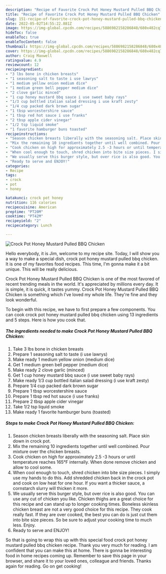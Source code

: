 ```yaml
---
description: "Recipe of Favorite Crock Pot Honey Mustard Pulled BBQ Chicken"
title: "Recipe of Favorite Crock Pot Honey Mustard Pulled BBQ Chicken"
slug: 151-recipe-of-favorite-crock-pot-honey-mustard-pulled-bbq-chicken
date: 2022-05-02T14:55:22.881Z
image: https://img-global.cpcdn.com/recipes/5886982158286848/680x482cq70/crock-pot-honey-mustard-pulled-bbq-chicken-recipe-main-photo.jpg
hideToc: false
enableToc: true
enableTocContent: false
thumbnail: https://img-global.cpcdn.com/recipes/5886982158286848/680x482cq70/crock-pot-honey-mustard-pulled-bbq-chicken-recipe-main-photo.jpg
cover: https://img-global.cpcdn.com/recipes/5886982158286848/680x482cq70/crock-pot-honey-mustard-pulled-bbq-chicken-recipe-main-photo.jpg
author: Craig Maxwell
ratingvalue: 4.9
reviewcount: 12
recipeingredient:
- "3 lbs bone in chicken breasts"
- "1 seasoning salt to taste i use lawrys"
- "1 medium yellow onion medium dice"
- "1 medium green bell pepper medium dice"
- "2 clove garlic minced"
- "1 cup honey mustard bbq sauce i use sweet baby rays"
- "1/3 cup bottled italian salad dressing i use kraft zesty"
- "1/4 cup packed dark brown sugar"
- "1 tbsp worcestershire sauce"
- "1 tbsp red hot sauce i use franks"
- "2 tbsp apple cider vinegar"
- "1/2 tsp liquid smoke"
- "1 favorite hamburger buns toasted"
recipeinstructions:
- "Season chicken breasts liberally with the seasoning salt. Place skin down in crock pot."
- "Mix the remaining 10 ingredients together until well combined. Pour mixture over the chicken breasts."
- "Cook chicken on high for approximately 2.5 -3 hours or until temperature reaches 165°F internally. When done remove chicken and allow to cool some."
- "When cool enough to touch, shred chicken into bite size pieces. I simply use my hands to do this. Add shredded chicken back in the crock pot and cook on low heat for one hour. If you want a thicker sauce, a cornstarch slurry will thicken it more."
- "We usually serve this burger style, but over rice is also good. You can use any cut of chicken you like. Chicken thighs are a great choice for this recipe and can stand up to longer cooking times. Boneless skinless chicken breast are not a very good choice for this recipe. They cook really fast. If they are over cooked, the best you can do is just cut them into bite size pieces. So be sure to adjust your cooking time to much less. Enjoy."
- "Ready to serve and ENJOY!"
categories:
- Recipe
tags:
- crock
- pot
- honey

katakunci: crock pot honey 
nutrition: 116 calories
recipecuisine: American
preptime: "PT20M"
cooktime: "PT42M"
recipeyield: "2"
recipecategory: Lunch

---
```



![Crock Pot Honey Mustard Pulled BBQ Chicken](https://img-global.cpcdn.com/recipes/5886982158286848/680x482cq70/crock-pot-honey-mustard-pulled-bbq-chicken-recipe-main-photo.jpg)

Hello everybody, it is Jim, welcome to my recipe site. Today, I will show you a way to make a special dish, crock pot honey mustard pulled bbq chicken. It is one of my favorites food recipes. This time, I'm gonna make it a bit unique. This will be really delicious.

Crock Pot Honey Mustard Pulled BBQ Chicken is one of the most favored of recent trending meals in the world. It's appreciated by millions every day. It is simple, it is quick, it tastes yummy. Crock Pot Honey Mustard Pulled BBQ Chicken is something which I've loved my whole life. They're fine and they look wonderful.




To begin with this recipe, we have to first prepare a few components. You can cook crock pot honey mustard pulled bbq chicken using 13 ingredients and 5 steps. Here is how you cook that.

<!--inarticleads1-->

##### The ingredients needed to make Crock Pot Honey Mustard Pulled BBQ Chicken:

1. Take 3 lbs bone in chicken breasts
1. Prepare 1 seasoning salt to taste (i use lawrys)
1. Make ready 1 medium yellow onion (medium dice)
1. Get 1 medium green bell pepper (medium dice)
1. Make ready 2 clove garlic (minced)
1. Get 1 cup honey mustard bbq sauce (i use sweet baby rays)
1. Make ready 1/3 cup bottled italian salad dressing (i use kraft zesty)
1. Prepare 1/4 cup packed dark brown sugar
1. Prepare 1 tbsp worcestershire sauce
1. Prepare 1 tbsp red hot sauce (i use franks)
1. Prepare 2 tbsp apple cider vinegar
1. Take 1/2 tsp liquid smoke
1. Make ready 1 favorite hamburger buns (toasted)




<!--inarticleads2-->

##### Steps to make Crock Pot Honey Mustard Pulled BBQ Chicken:

1. Season chicken breasts liberally with the seasoning salt. Place skin down in crock pot.
1. Mix the remaining 10 ingredients together until well combined. Pour mixture over the chicken breasts.
1. Cook chicken on high for approximately 2.5 -3 hours or until temperature reaches 165°F internally. When done remove chicken and allow to cool some.
1. When cool enough to touch, shred chicken into bite size pieces. I simply use my hands to do this. Add shredded chicken back in the crock pot and cook on low heat for one hour. If you want a thicker sauce, a cornstarch slurry will thicken it more.
1. We usually serve this burger style, but over rice is also good. You can use any cut of chicken you like. Chicken thighs are a great choice for this recipe and can stand up to longer cooking times. Boneless skinless chicken breast are not a very good choice for this recipe. They cook really fast. If they are over cooked, the best you can do is just cut them into bite size pieces. So be sure to adjust your cooking time to much less. Enjoy.
1. Ready to serve and ENJOY!



So that is going to wrap this up with this special food crock pot honey mustard pulled bbq chicken recipe. Thank you very much for reading. I am confident that you can make this at home. There is gonna be interesting food in home recipes coming up. Remember to save this page in your browser, and share it to your loved ones, colleague and friends. Thanks again for reading. Go on get cooking!
